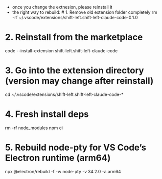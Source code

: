 - once you change the extnesion, please reinstall it
- the right way to rebuild: # 1. Remove old extension folder completely
rm -rf ~/.vscode/extensions/shift-left.shift-left-claude-code-0.1.0

# 2. Reinstall from the marketplace
code --install-extension shift-left.shift-left-claude-code

# 3. Go into the extension directory (version may change after reinstall)
cd ~/.vscode/extensions/shift-left.shift-left-claude-code-*

# 4. Fresh install deps
rm -rf node_modules
npm ci

# 5. Rebuild node-pty for VS Code’s Electron runtime (arm64)
npx @electron/rebuild -f -w node-pty -v 34.2.0 -a arm64